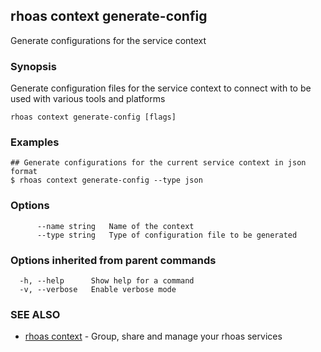 ## rhoas context generate-config

Generate configurations for the service context

### Synopsis

Generate configuration files for the service context to connect with to be used with various tools and platforms

```
rhoas context generate-config [flags]
```

### Examples

```
## Generate configurations for the current service context in json format
$ rhoas context generate-config --type json

```

### Options

```
      --name string   Name of the context
      --type string   Type of configuration file to be generated
```

### Options inherited from parent commands

```
  -h, --help      Show help for a command
  -v, --verbose   Enable verbose mode
```

### SEE ALSO

* [rhoas context](rhoas_context.md)	 - Group, share and manage your rhoas services

